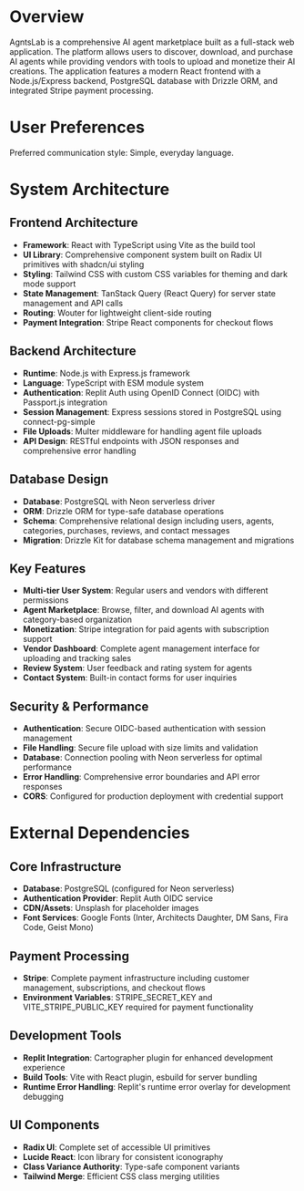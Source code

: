 # Overview

AgntsLab is a comprehensive AI agent marketplace built as a full-stack web application. The platform allows users to discover, download, and purchase AI agents while providing vendors with tools to upload and monetize their AI creations. The application features a modern React frontend with a Node.js/Express backend, PostgreSQL database with Drizzle ORM, and integrated Stripe payment processing.

# User Preferences

Preferred communication style: Simple, everyday language.

# System Architecture

## Frontend Architecture
- **Framework**: React with TypeScript using Vite as the build tool
- **UI Library**: Comprehensive component system built on Radix UI primitives with shadcn/ui styling
- **Styling**: Tailwind CSS with custom CSS variables for theming and dark mode support
- **State Management**: TanStack Query (React Query) for server state management and API calls
- **Routing**: Wouter for lightweight client-side routing
- **Payment Integration**: Stripe React components for checkout flows

## Backend Architecture
- **Runtime**: Node.js with Express.js framework
- **Language**: TypeScript with ESM module system
- **Authentication**: Replit Auth using OpenID Connect (OIDC) with Passport.js integration
- **Session Management**: Express sessions stored in PostgreSQL using connect-pg-simple
- **File Uploads**: Multer middleware for handling agent file uploads
- **API Design**: RESTful endpoints with JSON responses and comprehensive error handling

## Database Design
- **Database**: PostgreSQL with Neon serverless driver
- **ORM**: Drizzle ORM for type-safe database operations
- **Schema**: Comprehensive relational design including users, agents, categories, purchases, reviews, and contact messages
- **Migration**: Drizzle Kit for database schema management and migrations

## Key Features
- **Multi-tier User System**: Regular users and vendors with different permissions
- **Agent Marketplace**: Browse, filter, and download AI agents with category-based organization
- **Monetization**: Stripe integration for paid agents with subscription support
- **Vendor Dashboard**: Complete agent management interface for uploading and tracking sales
- **Review System**: User feedback and rating system for agents
- **Contact System**: Built-in contact forms for user inquiries

## Security & Performance
- **Authentication**: Secure OIDC-based authentication with session management
- **File Handling**: Secure file upload with size limits and validation
- **Database**: Connection pooling with Neon serverless for optimal performance
- **Error Handling**: Comprehensive error boundaries and API error responses
- **CORS**: Configured for production deployment with credential support

# External Dependencies

## Core Infrastructure
- **Database**: PostgreSQL (configured for Neon serverless)
- **Authentication Provider**: Replit Auth OIDC service
- **CDN/Assets**: Unsplash for placeholder images
- **Font Services**: Google Fonts (Inter, Architects Daughter, DM Sans, Fira Code, Geist Mono)

## Payment Processing
- **Stripe**: Complete payment infrastructure including customer management, subscriptions, and checkout flows
- **Environment Variables**: STRIPE_SECRET_KEY and VITE_STRIPE_PUBLIC_KEY required for payment functionality

## Development Tools
- **Replit Integration**: Cartographer plugin for enhanced development experience
- **Build Tools**: Vite with React plugin, esbuild for server bundling
- **Runtime Error Handling**: Replit's runtime error overlay for development debugging

## UI Components
- **Radix UI**: Complete set of accessible UI primitives
- **Lucide React**: Icon library for consistent iconography
- **Class Variance Authority**: Type-safe component variants
- **Tailwind Merge**: Efficient CSS class merging utilities